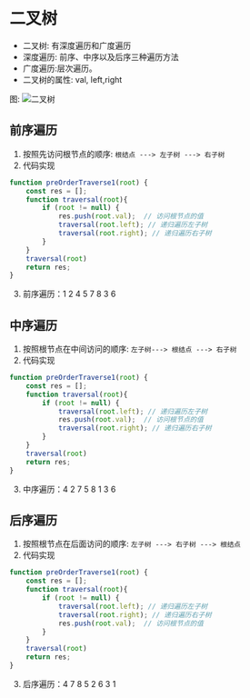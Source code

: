 # 二叉树

* 二叉树: 有深度遍历和广度遍历
* 深度遍历: 前序、中序以及后序三种遍历方法
* 广度遍历:层次遍历。
* 二叉树的属性: val, left,right

图: ![二叉树](二叉树.png)

## 前序遍历
1. 按照先访问根节点的顺序: `根结点 ---> 左子树 ---> 右子树`
2. 代码实现
```javascript
function preOrderTraverse1(root) {
    const res = [];
    function traversal(root){
        if (root != null) {
            res.push(root.val);  // 访问根节点的值
            traversal(root.left); // 递归遍历左子树
            traversal(root.right); // 递归遍历右子树
        }
    }
    traversal(root)
    return res;
}
```
3. 前序遍历：1  2  4  5  7  8  3  6 


## 中序遍历
1. 按照根节点在中间访问的顺序: `左子树---> 根结点 ---> 右子树`
2. 代码实现
```javascript
function preOrderTraverse1(root) {
    const res = [];
    function traversal(root){
        if (root != null) {
            traversal(root.left); // 递归遍历左子树
            res.push(root.val);  // 访问根节点的值
            traversal(root.right); // 递归遍历右子树
        }
    }
    traversal(root)
    return res;
}
```
3. 中序遍历：4  2  7  5  8  1  3  6



## 后序遍历
1. 按照根节点在后面访问的顺序: `左子树 ---> 右子树 ---> 根结点`
2. 代码实现
```javascript
function preOrderTraverse1(root) {
    const res = [];
    function traversal(root){
        if (root != null) {
            traversal(root.left); // 递归遍历左子树
            traversal(root.right); // 递归遍历右子树
            res.push(root.val);  // 访问根节点的值
        }
    }
    traversal(root)
    return res;
}
```
3. 后序遍历：4  7  8  5  2  6  3  1
